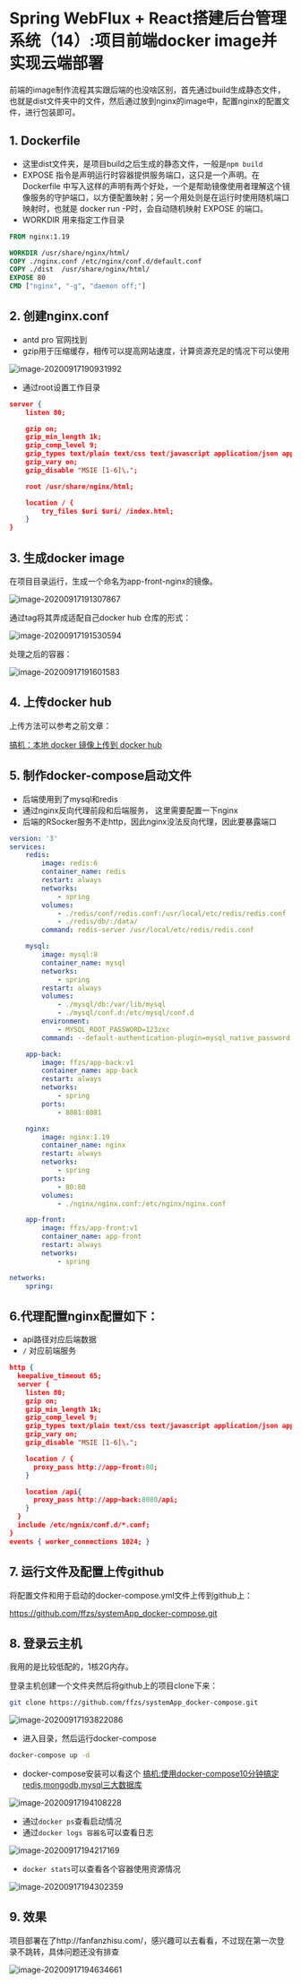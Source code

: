 # Spring WebFlux + React搭建后台管理系统（14）:项目前端docker image并实现云端部署

前端的image制作流程其实跟后端的也没啥区别，首先通过build生成静态文件，也就是dist文件夹中的文件，然后通过放到nginx的image中，配置nginx的配置文件，进行包装即可。

## 1. Dockerfile

+ 这里dist文件夹，是项目build之后生成的静态文件，一般是`npm build`
+ EXPOSE 指令是声明运行时容器提供服务端口，这只是一个声明。在 Dockerfile 中写入这样的声明有两个好处，一个是帮助镜像使用者理解这个镜像服务的守护端口，以方便配置映射；另一个用处则是在运行时使用随机端口映射时，也就是 docker run -P时，会自动随机映射 EXPOSE 的端口。
+ WORKDIR 用来指定工作目录

```dockerfile
FROM nginx:1.19

WORKDIR /usr/share/nginx/html/
COPY ./nginx.conf /etc/nginx/conf.d/default.conf
COPY ./dist  /usr/share/nginx/html/
EXPOSE 80
CMD ["nginx", "-g", "daemon off;"]
```

## 2. 创建nginx.conf

+ antd pro 官网找到
+ gzip用于压缩缓存，相传可以提高网站速度，计算资源充足的情况下可以使用

![image-20200917190931992](README.assets/image-20200917190931992.png)

+ 通过root设置工作目录

```json
server {
    listen 80;

    gzip on;
    gzip_min_length 1k;
    gzip_comp_level 9;
    gzip_types text/plain text/css text/javascript application/json application/javascript application/x-javascript application/xml;
    gzip_vary on;
    gzip_disable "MSIE [1-6]\.";

    root /usr/share/nginx/html;

    location / {
        try_files $uri $uri/ /index.html;
    }
}
```

## 3. 生成docker image

在项目目录运行，生成一个命名为app-front-nginx的镜像。

![image-20200917191307867](README.assets/image-20200917191307867.png)

通过tag将其弄成适配自己docker hub 仓库的形式：

![image-20200917191530594](README.assets/image-20200917191530594.png)

处理之后的容器：

![image-20200917191601583](README.assets/image-20200917191601583.png)

## 4. 上传docker hub

上传方法可以参考之前文章：

[搞机：本地 docker 镜像上传到 docker hub](https://blog.csdn.net/tonydz0523/article/details/106686919)

## 5. 制作docker-compose启动文件

+ 后端使用到了mysql和redis
+ 通过nginx反向代理前段和后端服务， 这里需要配置一下nginx
+ 后端的RSocker服务不走http，因此nginx没法反向代理，因此要暴露端口

```yml
version: '3'
services:
    redis:
        image: redis:6
        container_name: redis
        restart: always
        networks:
            - spring
        volumes:
            - ./redis/conf/redis.conf:/usr/local/etc/redis/redis.conf
            - ./redis/db/:/data/           
        command: redis-server /usr/local/etc/redis/redis.conf

    mysql:
        image: mysql:8
        container_name: mysql
        networks:
            - spring
        restart: always
        volumes:
            - ./mysql/db:/var/lib/mysql
            - ./mysql/conf.d:/etc/mysql/conf.d
        environment:
            - MYSQL_ROOT_PASSWORD=123zxc    
        command: --default-authentication-plugin=mysql_native_password

    app-back:
        image: ffzs/app-back:v1
        container_name: app-back
        restart: always
        networks:
            - spring
        ports:
            - 8081:8081

    nginx:
        image: nginx:1.19
        container_name: nginx
        restart: always
        networks:
            - spring
        ports:
            - 80:80
        volumes:
            - ./nginx/nginx.conf:/etc/nginx/nginx.conf

    app-front:
        image: ffzs/app-front:v1
        container_name: app-front
        restart: always
        networks:
            - spring

networks:
    spring:
```

## 6.代理配置nginx配置如下：

+ api路径对应后端数据
+ `/` 对应前端服务

```json
http {
  keepalive_timeout 65;
  server {
    listen 80;
    gzip on;
    gzip_min_length 1k;
    gzip_comp_level 9;
    gzip_types text/plain text/css text/javascript application/json application/javascript application/x-javascript application/xml;
    gzip_vary on;
    gzip_disable "MSIE [1-6]\.";

    location / {
      proxy_pass http://app-front:80;
    }

    location /api{
      proxy_pass http://app-back:8080/api;
    }
  }
  include /etc/ngnix/conf.d/*.conf;
}
events { worker_connections 1024; }

```

## 7. 运行文件及配置上传github

将配置文件和用于启动的docker-compose.yml文件上传到github上：

https://github.com/ffzs/systemApp_docker-compose.git



## 8. 登录云主机

我用的是比较低配的，1核2G内存。

登录主机创建一个文件夹然后将github上的项目clone下来：

```bash
git clone https://github.com/ffzs/systemApp_docker-compose.git
```



![image-20200917193822086](README.assets/image-20200917193822086.png)

+ 进入目录，然后运行docker-compose

```bash
docker-compose up -d
```

+ docker-compose安装可以看这个 [搞机:使用docker-compose10分钟搞定redis,mongodb,mysql三大数据库](https://blog.csdn.net/tonydz0523/article/details/104332332)

![image-20200917194108228](README.assets/image-20200917194108228.png)

+ 通过`docker ps`查看启动情况
+ 通过`docker logs 容器名`可以查看日志

![image-20200917194217169](README.assets/image-20200917194217169.png)

+ `docker stats`可以查看各个容器使用资源情况

![image-20200917194302359](README.assets/image-20200917194302359.png)

## 9. 效果

项目部署在了http://fanfanzhisu.com/，感兴趣可以去看看，不过现在第一次登录不跳转，具体问题还没有排查

![image-20200917194634661](README.assets/image-20200917194634661.png)